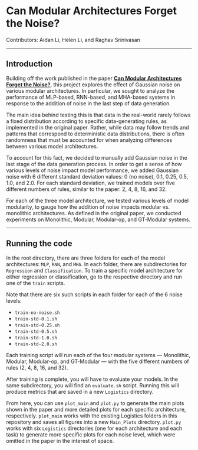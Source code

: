 # Can Modular Architectures Forget the Noise?

Contributors: Aidan Li, Helen Li, and Raghav Srinivasan
___
## Introduction

Building off the work published in the paper **[Can Modular Architectures Forget the Noise?](https://arxiv.org/abs/2206.02713)**, this project explores the effect of Gaussian noise on various modular architectures. In particular, we sought to analyze the performance of MLP-based, RNN-based, and MHA-based systems in response to the addition of noise in the last step of data generation.

The main idea behind testing this is that data in the real-world rarely follows a fixed distribution according to specific data-generating rules, as implemented in the original paper. Rather, while data may follow trends and patterns that correspond to deterministic data distributions, there is often randomness that must be accounted for when analyzing differences between various model architectures. 

To account for this fact, we decided to manually add Gaussian noise in the last stage of the data generation process. In order to get a sense of how various levels of noise impact model performance, we added Gaussian noise with 6 different standard deviation values: 0 (no noise), 0.1, 0.25, 0.5, 1.0, and 2.0. For each standard deviation, we trained models over five different numbers of rules, similar to the paper: 2, 4, 8, 16, and 32. 

For each of the three model architecture, we tested various levels of model modularity, to gauge how the addition of noise impacts modular vs. monolithic architectures. As defined in the original paper, we conducted experiments on Monolithic, Modular, Modular-op, and GT-Modular systems.

---

## Running the code

In the root directory, there are three folders for each of the model architectures: ```MLP```, ```RNN```, and ```MHA```. In each folder, there are subdirectories for ```Regression``` and ```Classification```. To train a specific model architecture for either regression or classification, go to the respective directory and run one of the ```train``` scripts.

Note that there are six such scripts in each folder for each of the 6 noise levels:

- ```train-no-noise.sh```
- ```train-std-0.1.sh```
- ```train-std-0.25.sh```
- ```train-std-0.5.sh```
- ```train-std-1.0.sh```
- ```train-std-2.0.sh```

Each training script will run each of the four modular systems — Monolithic, Modular, Modular-op, and GT-Modular — with the five different numbers of rules (2, 4, 8, 16, and 32).

After training is complete, you will have to evaluate your models. In the same subdirectory, you will find an ```evaluate.sh``` script. Running this will produce metrics that are saved in a new ```Logistics``` directory. 

From here, you can use ```plot_main``` and ```plot.py``` to generate the main plots shown in the paper and more detailed plots for each specific architecture, respectively. ```plot_main``` works with the existing Logistics folders in this repository and saves all figures into a new ```Main_Plots``` directory. ```plot.py``` works with six ```Logistics``` directories (one for each architecture and each task) to generate more specific plots for each noise level, which were omitted in the paper in the interest of space. 
